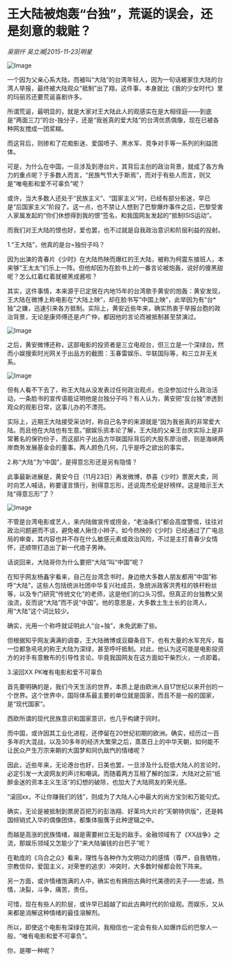 # 王大陆被炮轰“台独”，荒诞的误会，还是刻意的栽赃？

*吴丽仟 吴立湘|2015-11-23|明星*

![Image](http://static.ylzbl.com/uploads/ueditor/php/upload/image/20171018/1508333879597482.jpeg)

一个因为父亲心系大陆，而被叫“大陆”的台湾年轻人，因为一句话被家住大陆的台湾人举报，最终被大陆观众“抵制”出了翔，这件事，本身就比《我的少女时代》里的玛丽苏还要荒诞喜剧许多。

所谓荒诞，最明显的，就是大家对王大陆此人的观感实在是大相径庭——到底是“两面三刀”的台-独分子，还是“我爸真的爱大陆”的台湾优质偶像，现在已被各种网友搅成一团浆糊。

而这背后，则掺和了花痴影迷、爱国喷子、黑水军、竞争对手等一系列的利益团体。

可是，为什么在中国，一旦涉及到港台片，其背后主创的政治背景，就成了各方角力的重点呢？于多数人而言，“民族气节大于斯焉”，而对于有些人而言，则又是“唯电影和爱不可辜负”呢？

或许，当大多数人还处于“民族主义”、“国家主义”时，已经有部分影迷，早已是“后国家主义”阶段了。这一点，也不禁让人想到了巴黎爆炸事件之后，巴黎受害人家属发起的“你们休想得到我的恨”签名，和我国网友发起的“抵制ISIS运动”。

而我们对王大陆的恨也好，爱也罢，也不过就是自我政治意识和阶层利益的投射。

1.“王大陆”，他真的是台=独份子吗？

因为出演的青春片《少时》在大陆热映而爆红的王大陆，被称为柯震东接班人，本来够“王太太”们乐上一阵。但他却因为在脸书上的一番言论被炮轰，说好的傻黑甜呢？怎么红着红着就被黑成酱啦？

其实，这件事情，本来源于已定居在内地15年的台湾歌手黄安的炮轰：黄安发现，王大陆在微博上称电影在“大陆上映”，却在脸书写“中国上映”，此举因为有“台*独”之嫌，迅速引来各方抵制。实际上，黄安近些年来，确实热衷于举报台胞的政治背景，无论是康师傅还是卢广仲，都因他的言论而被抵制甚至禁演过。

![Image](http://si1.go2yd.com/get-image/0HaHTtbdroO)

之后，黄安微博还称，这部电影的投资者是三立电视台，但三立是一个深绿台。然而小娱搜索时光网关于出品方的截图：玉春雷娱乐、华联国际等，和三立并无关系。

![Image](http://si1.go2yd.com/get-image/0HaHTs3iD7A)

但有人看不下去了，称王大陆从没发表过任何政治观点，也没参加过什么政治活动，一条脸书的宣传语能证明他是台独分子吗？有人认为，黄安把“反台独”渗透到观众的观影日常，这事儿办的不漂亮。

实际上，近期王大陆接受采访时，称自己名字的来源就是“因为我爸真的非常爱大陆。而且他在大陆也有生意。”据娱乐资本论了解，王大陆的父亲王台庆实际上是非常著名的保钓份子，而这部片子出品方华联国际背后的大股东廖治德，则是海峡两岸商务发展基金会的董事。两人颜色几何，几乎是呼之欲出的事实。

2.称“大陆”为“中国”，是得意忘形还是另有隐情？

此事最新进展是，黄安今日（11月23日）再发微博，恭喜《少时》票房大卖，同时向艺人喊话，称要谨言慎行，别得意忘形，还说周杰伦是好榜样。这是暗示王大陆“得意忘形”了？

![Image](http://si1.go2yd.com/get-image/0HaHTqvPo0m)

不管是台湾电影或艺人，来内陆做宣传或捞金，“老油条们”都会高度警惕，往往对政治问题避而不谈，避免被人揪住小辫子。如今热映的《少时》已经通过了广电总局的审查，其内容也并不存在什么敏感元素或政治风险，不过是主打青春少女情怀，还顺带打造出了新一代痞子男神。

话说回来，大陆哥你为什么要把“大陆”叫“中国”呢？

在知乎网友杨鑫宇看来，自己在台湾念书时，身边绝大多数人朋友都用“中国”称呼“大陆”，这些人包括统派社团中华复兴社成员，急统派政客洪秀柱的铁杆粉丝等，以及专门研究“传统文化”的老师，这是他们的口头习惯。但真正的台独教父吴浊流，反而说“大陆”而不说“中国”。他的意思是，大多数土生土长的台湾人，用“大陆”这个词比较少。

确实，光用一个称呼就证明此人“台+独”，未免武断了些。

但根据知乎网友满满的调查，王大陆微博或豆瓣条目下，也有大量的水军充斥，每一位都急吼吼的称王大陆为深绿，甚至呼吁抵制。对此，他认为这可能是电影投资方的对手有意散布的引导性言论。毕竟我国网友在这方面如干柴烈火，一点即着。

3.滚回XX PK唯有电影和爱不可辜负

首先要明确的是，我们今天生活的世界，本质上是由欧洲人自17世纪以来开创的一个世界。这个世界中，国际体系最主要的单位就是国家，而且不是一般的国家，是“现代国家”。

西欧所谓的现代民族意识和国家意识，也几乎构建于同时。

而中国，或许因其工业化进程，还停留在20世纪初期的欧洲。确实，经历过一百多年的大混战，以及30多年的经济大繁荣之后，蒸蒸日上的中华天朝，如何能不让民众产生万宗来朝的大国梦和同仇敌忾的情绪呢？

因此，近些年来，无论港台也好，日美也罢，一旦涉及什么贬低大陆人的言论时，必定引发一大波网友的声讨和嘲讽。而随着两方互相了解的加深，大陆对之前“纸醉金迷的资本主义生活”的幻想的破除，也加大了大陆网友的荣光感。

“滚回xx，不让你赚我们的钱”，则成为了大陆人心中最大的尚方宝剑和万能句式。

确实，无论是被抵制到票房百把万的彭浩翔、好莱坞大片的“天朝特供版”，还是韩国倾销式入华的偶像团体，都集体服膺于此种逻辑之中。

而越是高涨的民族情绪，越是需要树立无耻的敌手。金融领域有了《XX战争》之流，那娱乐领域又怎能少了“来大陆骗钱的台巴子”呢？

在勒庞的《乌合之众》看来，理性与各种作为文明动力的感情（尊严，自我牺牲，宗教信仰，爱国主义，对荣誉的追求）冲突时，大多数时候都会败下阵来。

另一方面，或许情绪饱满的人中，确实也有拥抱古典时代美德的夫子——忠诚，热情，决裂，斗争，痛苦，责任。

可惜，现在有些人的阶层，或许早已超越了如此古典时代的阶级观。而娱乐，又从来都是消解这种情绪的最佳溶解剂。

所以，即使这个电影有深绿在其间，我相信也一定会有些人如爆炸后的巴黎人一般，“唯有电影和爱不可辜负”。

你，是哪一种呢？

